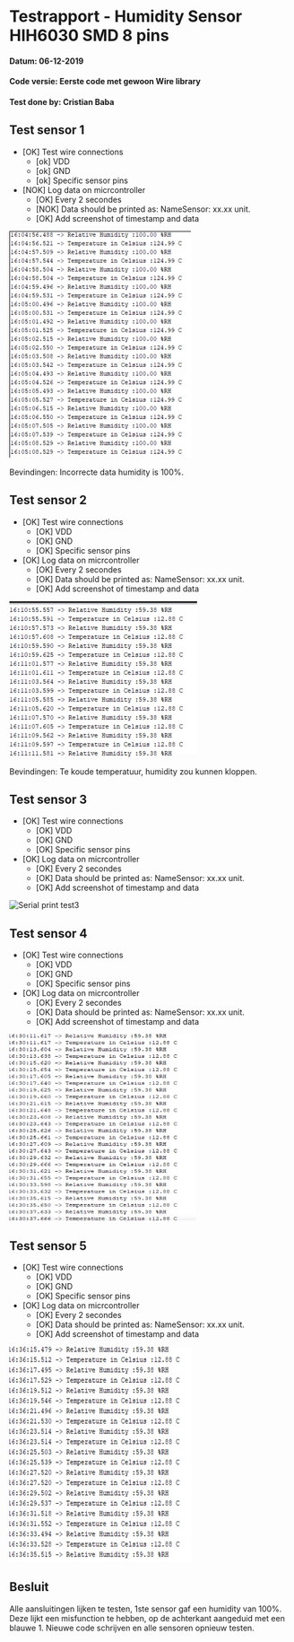 # Testrapport - Humidity Sensor HIH6030 SMD 8 pins

#### Datum: 06-12-2019
#### Code versie: Eerste code met gewoon Wire library
#### Test done by: Cristian Baba

## Test sensor 1

- [OK] Test wire connections
    - [ok] VDD
    - [ok] GND
    - [ok] Specific sensor pins
- [NOK] Log data on micrcontroller  
    - [OK] Every 2 secondes
    - [NOK] Data should be printed as: NameSensor: xx.xx unit.
    - [OK] Add screenshot of timestamp and data

![Serial print test1](./img_test1/test1.png)

Bevindingen: Incorrecte data humidity is 100%.

## Test sensor 2

- [OK] Test wire connections
    - [OK] VDD
    - [OK] GND
    - [OK] Specific sensor pins
- [OK] Log data on micrcontroller  
    - [OK] Every 2 secondes
    - [OK] Data should be printed as: NameSensor: xx.xx unit.
    - [OK] Add screenshot of timestamp and data

![Serial print test2](./img_test1/test2.png)

Bevindingen: Te koude temperatuur, humidity zou kunnen kloppen.

## Test sensor 3

- [OK] Test wire connections
    - [OK] VDD
    - [OK] GND
    - [OK] Specific sensor pins
- [OK] Log data on micrcontroller  
    - [OK] Every 2 secondes
    - [OK] Data should be printed as: NameSensor: xx.xx unit.
    - [OK] Add screenshot of timestamp and data

![Serial print test3](./img/test3.png)

## Test sensor 4

- [OK] Test wire connections
    - [OK] VDD
    - [OK] GND
    - [OK] Specific sensor pins
- [OK] Log data on micrcontroller  
    - [OK] Every 2 secondes
    - [OK] Data should be printed as: NameSensor: xx.xx unit.
    - [OK] Add screenshot of timestamp and data

![Serial print test4](./img_test1/test4.png)

## Test sensor 5

- [OK] Test wire connections
    - [OK] VDD
    - [OK] GND
    - [OK] Specific sensor pins
- [OK] Log data on micrcontroller  
    - [OK] Every 2 secondes
    - [OK] Data should be printed as: NameSensor: xx.xx unit.
    - [OK] Add screenshot of timestamp and data

![Serial print test5](./img_test1/test5.png)

## Besluit
Alle aansluitingen lijken te testen, 1ste sensor gaf een humidity van 100%. Deze lijkt een misfunction te hebben, op de achterkant aangeduid met een blauwe 1. Nieuwe code schrijven en alle sensoren opnieuw testen.